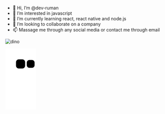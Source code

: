 - 👋 Hi, I’m @dev-ruman
- 👀 I’m interested in javascript
- 🌱 I’m currently learning react, react native and node.js
- 💞️ I’m looking to collaborate on a company
- 📫 Massage me through any social media or contact me through email

<!---
dev-ruman/dev-ruman is a ✨ special ✨ repository because its `README.md` (this file) appears on your GitHub profile.
You can click the Preview link to take a look at your changes.
--->
![dino](https://github.com/dev-ruman/dev-ruman/assets/90115551/59486346-ff23-496d-aed8-752f2001eb8a)

![snake gif](https://github.com/dev-ruman/dev-ruman/blob/output/github-contribution-grid-snake.svg)
